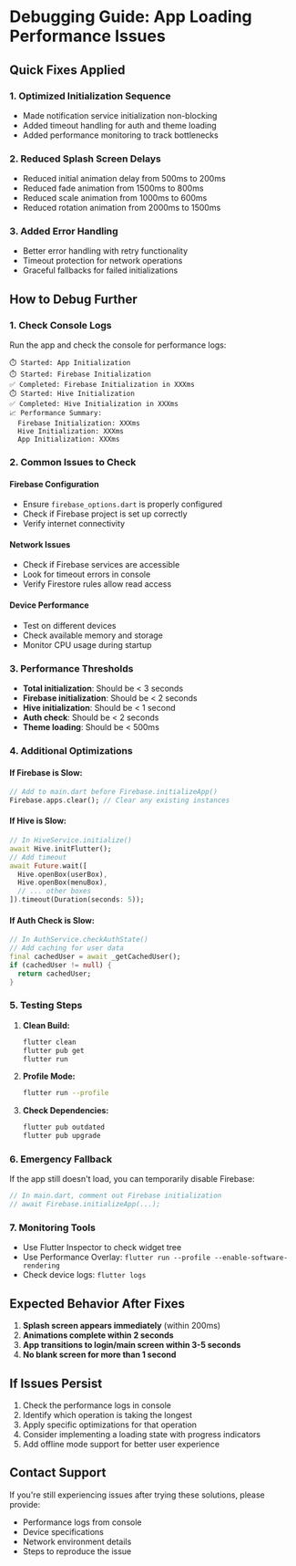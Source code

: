 # Debugging Guide: App Loading Performance Issues

## Quick Fixes Applied

### 1. **Optimized Initialization Sequence**
- Made notification service initialization non-blocking
- Added timeout handling for auth and theme loading
- Added performance monitoring to track bottlenecks

### 2. **Reduced Splash Screen Delays**
- Reduced initial animation delay from 500ms to 200ms
- Reduced fade animation from 1500ms to 800ms
- Reduced scale animation from 1000ms to 600ms
- Reduced rotation animation from 2000ms to 1500ms

### 3. **Added Error Handling**
- Better error handling with retry functionality
- Timeout protection for network operations
- Graceful fallbacks for failed initializations

## How to Debug Further

### 1. **Check Console Logs**
Run the app and check the console for performance logs:
```
⏱️ Started: App Initialization
⏱️ Started: Firebase Initialization
✅ Completed: Firebase Initialization in XXXms
⏱️ Started: Hive Initialization
✅ Completed: Hive Initialization in XXXms
📈 Performance Summary:
  Firebase Initialization: XXXms
  Hive Initialization: XXXms
  App Initialization: XXXms
```

### 2. **Common Issues to Check**

#### **Firebase Configuration**
- Ensure `firebase_options.dart` is properly configured
- Check if Firebase project is set up correctly
- Verify internet connectivity

#### **Network Issues**
- Check if Firebase services are accessible
- Look for timeout errors in console
- Verify Firestore rules allow read access

#### **Device Performance**
- Test on different devices
- Check available memory and storage
- Monitor CPU usage during startup

### 3. **Performance Thresholds**
- **Total initialization**: Should be < 3 seconds
- **Firebase initialization**: Should be < 2 seconds
- **Hive initialization**: Should be < 1 second
- **Auth check**: Should be < 2 seconds
- **Theme loading**: Should be < 500ms

### 4. **Additional Optimizations**

#### **If Firebase is Slow:**
```dart
// Add to main.dart before Firebase.initializeApp()
Firebase.apps.clear(); // Clear any existing instances
```

#### **If Hive is Slow:**
```dart
// In HiveService.initialize()
await Hive.initFlutter();
// Add timeout
await Future.wait([
  Hive.openBox(userBox),
  Hive.openBox(menuBox),
  // ... other boxes
]).timeout(Duration(seconds: 5));
```

#### **If Auth Check is Slow:**
```dart
// In AuthService.checkAuthState()
// Add caching for user data
final cachedUser = await _getCachedUser();
if (cachedUser != null) {
  return cachedUser;
}
```

### 5. **Testing Steps**

1. **Clean Build:**
   ```bash
   flutter clean
   flutter pub get
   flutter run
   ```

2. **Profile Mode:**
   ```bash
   flutter run --profile
   ```

3. **Check Dependencies:**
   ```bash
   flutter pub outdated
   flutter pub upgrade
   ```

### 6. **Emergency Fallback**
If the app still doesn't load, you can temporarily disable Firebase:

```dart
// In main.dart, comment out Firebase initialization
// await Firebase.initializeApp(...);
```

### 7. **Monitoring Tools**
- Use Flutter Inspector to check widget tree
- Use Performance Overlay: `flutter run --profile --enable-software-rendering`
- Check device logs: `flutter logs`

## Expected Behavior After Fixes

1. **Splash screen appears immediately** (within 200ms)
2. **Animations complete within 2 seconds**
3. **App transitions to login/main screen within 3-5 seconds**
4. **No blank screen for more than 1 second**

## If Issues Persist

1. Check the performance logs in console
2. Identify which operation is taking the longest
3. Apply specific optimizations for that operation
4. Consider implementing a loading state with progress indicators
5. Add offline mode support for better user experience

## Contact Support

If you're still experiencing issues after trying these solutions, please provide:
- Performance logs from console
- Device specifications
- Network environment details
- Steps to reproduce the issue 